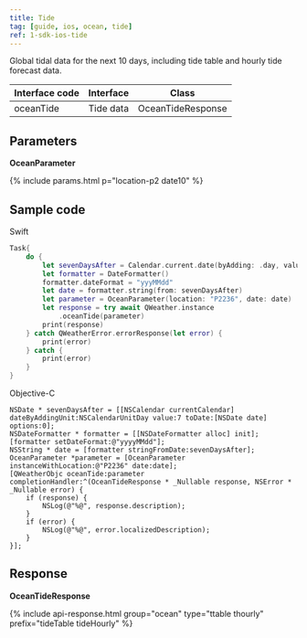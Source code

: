 ```yaml
---
title: Tide
tag: [guide, ios, ocean, tide]
ref: 1-sdk-ios-tide
---
```


Global tidal data for the next 10 days, including tide table and hourly tide forecast data.

| Interface code        | Interface     | Class             |
| ----------------------- | ---- | ------------------ |
| oceanTide | Tide data | OceanTideResponse |

## Parameters

**OceanParameter**

{% include params.html p="location-p2 date10" %}

## Sample code

Swift

```swift
Task{
    do {
        let sevenDaysAfter = Calendar.current.date(byAdding: .day, value: 7, to: Date())!
        let formatter = DateFormatter()
        formatter.dateFormat = "yyyMMdd"
        let date = formatter.string(from: sevenDaysAfter)
        let parameter = OceanParameter(location: "P2236", date: date)
        let response = try await QWeather.instance
            .oceanTide(parameter)
        print(response)
    } catch QWeatherError.errorResponse(let error) {
        print(error)
    } catch {
        print(error)
    }
}
```

Objective-C

```objc
NSDate * sevenDaysAfter = [[NSCalendar currentCalendar] dateByAddingUnit:NSCalendarUnitDay value:7 toDate:[NSDate date] options:0];
NSDateFormatter * formatter = [[NSDateFormatter alloc] init];
[formatter setDateFormat:@"yyyyMMdd"];
NSString * date = [formatter stringFromDate:sevenDaysAfter];
OceanParameter *parameter = [OceanParameter instanceWithLocation:@"P2236" date:date];
[QWeatherObjc oceanTide:parameter completionHandler:^(OceanTideResponse * _Nullable response, NSError * _Nullable error) {
    if (response) {
        NSLog(@"%@", response.description);
    }
    if (error) {
        NSLog(@"%@", error.localizedDescription);
    }
}];
```

## Response

**OceanTideResponse**

{% include api-response.html group="ocean" type="ttable thourly" prefix="tideTable tideHourly" %}

